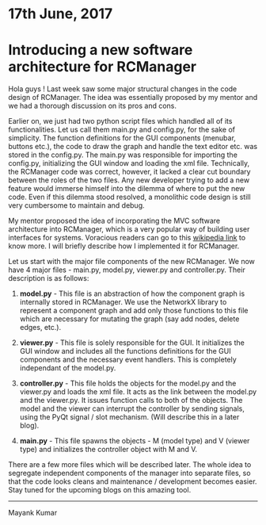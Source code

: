 # 17th June, 2017

# Introducing a new software architecture for RCManager

Hola guys ! Last week saw some major structural changes in the code design of RCManager. The idea was essentially proposed by my mentor and we had a thorough discussion on its pros and cons. 

Earlier on, we just had two python script files which handled all of its functionalities. Let us call them main.py and config.py, for the sake of simplicity. The function definitions for the GUI components (menubar, buttons etc.), the code to draw the graph and handle the text editor etc. was stored in the config.py. The main.py was responsible for importing the config.py, initializing the GUI window and loading the xml file. Technically, the RCManager code was correct, however, it lacked a clear cut boundary between the roles of the two files. Any new developer trying to add a new feature would immerse himself into the dilemma of where to put the new code. Even if this dilemma stood resolved, a monolithic code design is still very cumbersome to maintain and debug.  

My mentor proposed the idea of incorporating the MVC software architecture into RCManager, which is a very popular way of building user interfaces for systems. Voracious readers can go to this [wikipedia link](https://en.wikipedia.org/wiki/Model%E2%80%93view%E2%80%93controller) to know more. I will briefly describe how I implemented it for RCManager.

Let us start with the major file components of the new RCManager. We now have 4 major files - main.py, model.py, viewer.py and controller.py. Their description is as follows:

1) **model.py** - This file is an abstraction of how the component graph is internally stored in RCManager. We use the NetworkX library to represent a component graph and add only those functions to this file which are necessary for mutating the graph (say add nodes, delete edges, etc.).

2) **viewer.py** - This file is solely responsible for the GUI. It initializes the GUI window and includes all the functions definitions for the GUI components and the necessary event handlers. This is completely independant of the model.py.

3) **controller.py** - This file holds the objects for the model.py and the viewer.py and loads the xml file. It acts as the link between the model.py and the viewer.py. It issues function calls to both of the objects. The model and the viewer can interrupt the controller by sending signals, using the PyQt signal / slot mechanism. (Will describe this in a later blog).

4) **main.py** - This file spawns the objects - M (model type) and V (viewer type) and initializes the controller object with M and V.

There are a few more files which will be described later. The whole idea to segregate independent components of the manager into separate files, so that the code looks cleans and maintenance / development becomes easier. Stay tuned for the upcoming blogs on this amazing tool.

* * * 

Mayank Kumar  

